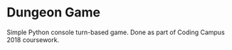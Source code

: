 # Dungeon Game

Simple Python console turn-based game.
Done as part of Coding Campus 2018 coursework.